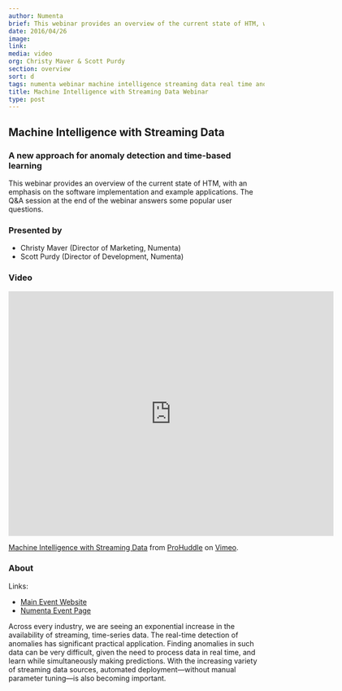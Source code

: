 ```yaml
---
author: Numenta
brief: This webinar provides an overview of the current state of HTM, with an emphasis on the software implementation and example applications. The Q&A session at the end of the webinar answers some popular user questions.
date: 2016/04/26
image:
link:
media: video
org: Christy Maver & Scott Purdy
section: overview
sort: d
tags: numenta webinar machine intelligence streaming data real time anomaly detection
title: Machine Intelligence with Streaming Data Webinar
type: post
---
```


## Machine Intelligence with Streaming Data

### A new approach for anomaly detection and time-based learning

This webinar provides an overview of the current state of HTM, with an emphasis
on the software implementation and example applications. The Q&A session at the
end of the webinar answers some popular user questions.

### Presented by

* Christy Maver (Director of Marketing, Numenta)
* Scott Purdy (Director of Development, Numenta)

### Video

<iframe src="https://player.vimeo.com/video/164320064?title=0&byline=0&portrait=0" width="640" height="481" frameborder="0" webkitallowfullscreen mozallowfullscreen allowfullscreen></iframe> <p><a href="https://vimeo.com/164320064">Machine Intelligence with Streaming Data</a> from <a href="https://vimeo.com/formspider">ProHuddle</a> on <a href="https://vimeo.com">Vimeo</a>.</p>

### About

Links:
* [Main Event Website](http://www.prohuddle.com/webinars/ChristyAndScott/Machine_Intelligence_with_Streaming_Data_A_New_Approach.php)
* [Numenta Event Page](/events/2016/04/26/numenta-webinar/)

Across every industry, we are seeing an exponential increase in the availability
of streaming, time-series data. The real-time detection of anomalies has
significant practical application. Finding anomalies in such data can be very
difficult, given the need to process data in real time, and learn while
simultaneously making predictions. With the increasing variety of streaming data
sources, automated deployment—without manual parameter tuning—is also becoming
important.
